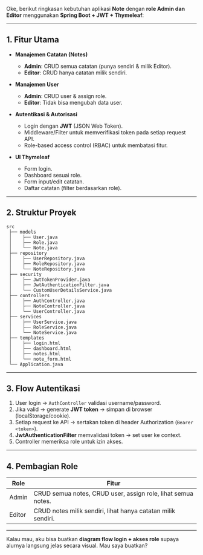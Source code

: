 Oke, berikut ringkasan kebutuhan aplikasi **Note** dengan **role Admin dan Editor** menggunakan **Spring Boot + JWT + Thymeleaf**:

---

## 1. **Fitur Utama**

* **Manajemen Catatan (Notes)**

  * **Admin**: CRUD semua catatan (punya sendiri & milik Editor).
  * **Editor**: CRUD hanya catatan milik sendiri.
* **Manajemen User**

  * **Admin**: CRUD user & assign role.
  * **Editor**: Tidak bisa mengubah data user.
* **Autentikasi & Autorisasi**

  * Login dengan **JWT** (JSON Web Token).
  * Middleware/Filter untuk memverifikasi token pada setiap request API.
  * Role-based access control (RBAC) untuk membatasi fitur.
* **UI Thymeleaf**

  * Form login.
  * Dashboard sesuai role.
  * Form input/edit catatan.
  * Daftar catatan (filter berdasarkan role).

---

## 2. **Struktur Proyek**

```
src
 ├── models
 │    ├── User.java
 │    ├── Role.java
 │    └── Note.java
 ├── repository
 │    ├── UserRepository.java
 │    ├── RoleRepository.java
 │    └── NoteRepository.java
 ├── security
 │    ├── JwtTokenProvider.java
 │    ├── JwtAuthenticationFilter.java
 │    └── CustomUserDetailsService.java
 ├── controllers
 │    ├── AuthController.java
 │    ├── NoteController.java
 │    └── UserController.java
 ├── services
 │    ├── UserService.java
 │    ├── RoleService.java
 │    └── NoteService.java
 ├── templates
 │    ├── login.html
 │    ├── dashboard.html
 │    ├── notes.html
 │    └── note_form.html
 └── Application.java
```

---

## 3. **Flow Autentikasi**

1. User login → `AuthController` validasi username/password.
2. Jika valid → generate **JWT token** → simpan di browser (localStorage/cookie).
3. Setiap request ke API → sertakan token di header Authorization (`Bearer <token>`).
4. **JwtAuthenticationFilter** memvalidasi token → set user ke context.
5. Controller memeriksa role untuk izin akses.

---

## 4. **Pembagian Role**

| Role   | Fitur                                                        |
| ------ | ------------------------------------------------------------ |
| Admin  | CRUD semua notes, CRUD user, assign role, lihat semua notes. |
| Editor | CRUD notes milik sendiri, lihat hanya catatan milik sendiri. |

---

Kalau mau, aku bisa buatkan **diagram flow login + akses role** supaya alurnya langsung jelas secara visual.
Mau saya buatkan?
